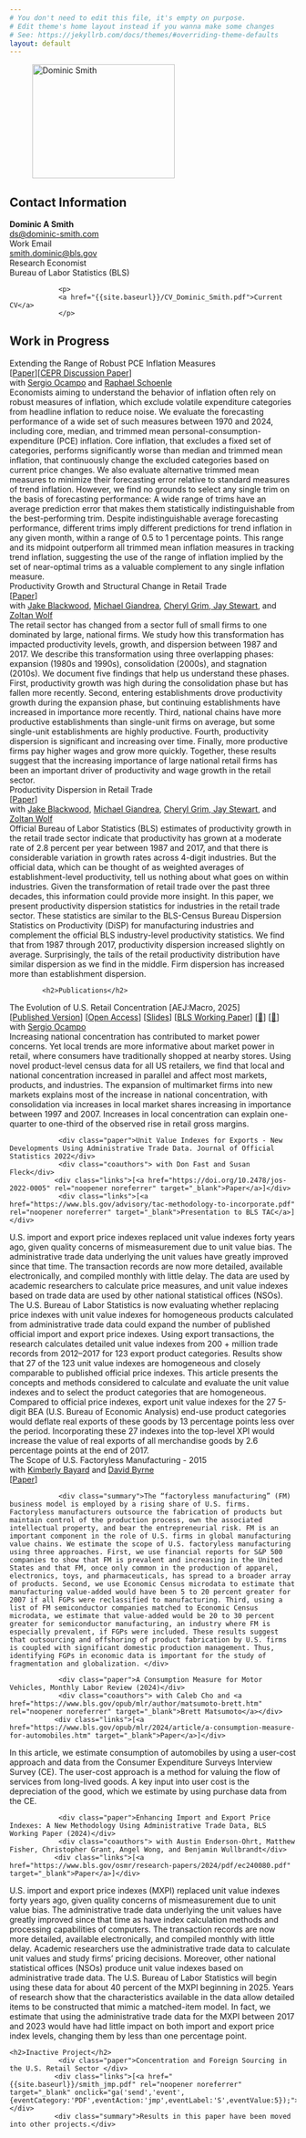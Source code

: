 ```yaml
---
# You don't need to edit this file, it's empty on purpose.
# Edit theme's home layout instead if you wanna make some changes
# See: https://jekyllrb.com/docs/themes/#overriding-theme-defaults
layout: default
---
```

<div id="center">

</div>
<div class="picture">
<figure>
  <img src="{{site.baseurl}}/images/headshot-1.jpg" alt="Dominic Smith" width="250" height="200">
</figure>
</div>

<div class="contact">
                <h2>Contact Information</h2>
                <p>
                    <strong>Dominic A Smith</strong><br/>
                    <a href="mailto:ds@dominic-smith.com">ds@dominic-smith.com</a><br/>
                    Work Email<br />
                    <a href="mailto:smith.dominic@bls.gov">smith.dominic@bls.gov</a><br/>
                    Research Economist<br/>
                    Bureau of Labor Statistics (BLS)
                </p>


                <p>
                <a href="{{site.baseurl}}/CV_Dominic_Smith.pdf">Current CV</a>
                </p>

</div>

<div id="research">
    <a name="research"></a>

<h2>Work in Progress</h2>
  
  <div class="paper">Extending the Range of Robust PCE Inflation Measures <br> [<a href="https://arxiv.org/pdf/2207.12494" rel="noopener noreferrer" target="_blank">Paper</a>][<a href="https://cepr.org/active/publications/discussion_papers/dp.php?dpno=17485" rel="noopener noreferrer" target="_blank">CEPR Discussion Paper</a>]</div>
                <div class="coauthors"> with <a href="https://sites.google.com/site/sergiocampod" rel="noopener noreferrer" target="_blank">Sergio Ocampo</a> and <a href="https://people.brandeis.edu/~schoenle/" rel="noopener noreferrer" target="_blank">Raphael Schoenle</a> </div>
 <div class="summary">Economists aiming to understand the behavior of inflation often rely on robust measures of inflation, which exclude volatile expenditure categories from headline inflation to reduce noise. We evaluate the forecasting performance of a wide set of such measures between 1970 and 2024, including core, median, and trimmed mean personal-consumption-expenditure (PCE) inflation. Core inflation, that excludes a fixed set of categories, performs significantly worse than median and trimmed mean inflation, that continuously change the excluded categories based on current price changes. We also evaluate alternative trimmed mean measures to minimize their forecasting error relative to standard measures of trend inflation. However, we find no grounds to select any single trim on the basis of forecasting performance: A wide range of trims have an average prediction error that makes them statistically indistinguishable from the best-performing trim. Despite indistinguishable average forecasting performance, different trims imply different predictions for trend inflation in any given month, within a range of 0.5 to 1 percentage points. This range and its midpoint outperform all trimmed mean inflation measures in tracking trend inflation, suggesting the use of the range of inflation implied by the set of near-optimal trims as a valuable complement to any single inflation measure.  </div> 
  
   <div class="paper">Productivity Growth and Structural Change in Retail Trade <br> [<a href="https://ideas.repec.org/p/cen/wpaper/23-60.html" rel="noopener noreferrer" target="_blank">Paper</a>]</div>
                <div class="coauthors"> with <a href="https://www.amherst.edu/people/facstaff/jblackwood" rel="noopener noreferrer" target="_blank">Jake Blackwood</a>, <a href="https://www.bls.gov/dpr/authors/giandrea.htm" rel="noopener noreferrer" target="_blank">Michael Giandrea</a>, <a href="https://scholar.google.com/citations?user=QI1W0ckAAAAJ&hl=en" rel="noopener noreferrer" target="_blank">Cheryl Grim</a>,<a href="https://scholar.google.com/citations?user=dv8tVWIAAAAJ&hl=en" rel="noopener noreferrer" target="_blank">    Jay Stewart</a>, and <a href="https://newlighttechnologies.com/staff/zoltan-wolf" rel="noopener noreferrer" target="_blank">Zoltan Wolf</a> </div>
 <div class="summary">The retail sector has changed from a sector full of small firms to one dominated by large, national firms. We study how this transformation has impacted productivity levels, growth, and dispersion between 1987 and 2017. We describe this transformation using three overlapping phases: expansion (1980s and 1990s), consolidation (2000s), and stagnation (2010s). We document five findings that help us understand these phases. First, productivity growth was high during the consolidation phase but has fallen more recently. Second, entering establishments drove
productivity growth during the expansion phase, but continuing establishments have increased in importance more recently. Third, national chains have more productive establishments than
single-unit firms on average, but some single-unit establishments are highly productive. Fourth, productivity dispersion is significant and increasing over time. Finally, more productive firms pay
higher wages and grow more quickly. Together, these results suggest that the increasing importance of large national retail firms has been an important driver of productivity and wage growth in the retail sector. </div> 

   <div class="paper">Productivity Dispersion in Retail Trade <br> [<a href="https://www2.census.gov/library/working-papers/2023/adrm/ces/CES-WP-23-60.pdf" rel="noopener noreferrer" target="_blank">Paper</a>]</div>
                <div class="coauthors"> with <a href="https://www.amherst.edu/people/facstaff/jblackwood" rel="noopener noreferrer" target="_blank">Jake Blackwood</a>, <a href="https://www.bls.gov/dpr/authors/giandrea.htm" rel="noopener noreferrer" target="_blank">Michael Giandrea</a>, <a href="https://scholar.google.com/citations?user=QI1W0ckAAAAJ&hl=en" rel="noopener noreferrer" target="_blank">Cheryl Grim</a>,<a href="https://scholar.google.com/citations?user=dv8tVWIAAAAJ&hl=en" rel="noopener noreferrer" target="_blank">    Jay Stewart</a>, and <a href="https://newlighttechnologies.com/staff/zoltan-wolf" rel="noopener noreferrer" target="_blank">Zoltan Wolf</a> </div>
 <div class="summary">Official Bureau of Labor Statistics (BLS) estimates of productivity growth in the retail trade sector indicate that productivity has grown at a moderate rate of 2.8 percent per year between 1987 and 2017, and that there is considerable variation in growth rates across 4-digit industries. But the official data, which can be thought of as weighted averages of establishment-level productivity, tell us nothing about what goes on within industries. Given the transformation of retail trade over the past three decades, this information could provide more insight. In this paper, we present productivity dispersion statistics for industries in the retail trade sector. These statistics are similar to the BLS-Census Bureau Dispersion Statistics on Productivity (DiSP) for manufacturing industries and complement the official BLS industry-level productivity statistics. We find that from 1987 through 2017, productivity dispersion increased slightly on average. Surprisingly, the tails of the retail productivity distribution have similar dispersion as we find in the middle. Firm dispersion has increased more than establishment dispersion. </div> 
                 


            <h2>Publications</h2>
<div class="paper">The Evolution of U.S. Retail Concentration [AEJ:Macro, 2025] <br> 
  [<a href="https://www.aeaweb.org/articles?id=10.1257/mac.20220249" rel="noopener noreferrer" target="_blank">Published Version</a>] 
  [<a href="https://arxiv.org/abs/2202.07609" rel="noopener noreferrer" target="_blank">Open Access</a>] 
  [<a href="http://ocamp020.github.io/SO_Concentration_Slides.pdf" rel="noopener noreferrer" target="_blank">Slides</a>]
  [<a href="https://www.bls.gov/osmr/research-papers/2020/pdf/ec200080.pdf" rel="noopener noreferrer" target="_blank">BLS Working Paper</a>]
  [<a href="https://x.com/socampdi/status/1487182203905843201" rel="noopener noreferrer" target="_blank">🧵</a>]
  [<a href="https://x.com/dominic_a_smith/status/1288060278110855168" rel="noopener noreferrer" target="_blank">🧵</a>]
</div>
                <div class="coauthors"> with <a href="https://sites.google.com/site/sergiocampod" rel="noopener noreferrer" target="_blank">Sergio Ocampo</a> </div>
                <div class="summary">Increasing national concentration has contributed to market power concerns. Yet local trends are more informative about market power in retail, where consumers have traditionally shopped at nearby stores. Using novel product-level census data for all US retailers, we find that local and national concentration increased in parallel and affect most markets, products, and industries. The expansion of multimarket firms into new markets explains most of the increase in national concentration, with consolidation via increases in local market shares increasing in importance between 1997 and 2007. Increases in local concentration can explain one-quarter to one-third of the observed rise in retail gross margins.</div>

                <div class="paper">Unit Value Indexes for Exports - New Developments Using Administrative Trade Data. Journal of Official Statistics 2022</div>
                <div class="coauthors"> with Don Fast and Susan Fleck</div>
               <div class="links">[<a href="https://doi.org/10.2478/jos-2022-0005" rel="noopener noreferrer" target="_blank">Paper</a>]</div>
                <div class="links">[<a href="https://www.bls.gov/advisory/tac-methodology-to-incorporate.pdf" rel="noopener noreferrer" target="_blank">Presentation to BLS TAC</a>]</div>
   <div class="summary"> U.S. import and export price indexes replaced unit value indexes forty years ago, given quality concerns of mismeasurement due to unit value bias. The administrative trade data underlying the unit values have greatly improved since that time. The transaction records are now more detailed, available electronically, and compiled monthly with little delay. The data are used by academic researchers to calculate price measures, and unit value indexes based on trade data are used by other national statistical offices (NSOs). The U.S. Bureau of Labor Statistics is now evaluating whether replacing price indexes with unit value indexes for homogeneous products calculated from administrative trade data could expand the number of published official import and export price indexes. Using export transactions, the research calculates detailed unit value indexes from 200 + million trade records from 2012–2017 for 123 export product categories. Results show that 27 of the 123 unit value indexes are homogeneous and closely comparable to published official price indexes. This article presents the concepts and methods considered to calculate and evaluate the unit value indexes and to select the product categories that are homogeneous. Compared to official price indexes, export unit value indexes for the 27 5-digit BEA (U.S. Bureau of Economic Analysis) end-use product categories would deflate real exports of these goods by 13 percentage points less over the period. Incorporating these 27 indexes into the top-level XPI would increase the value of real exports of all merchandise goods by 2.6 percentage points at the end of 2017.</div>
                <div class="paper"> The Scope of U.S. Factoryless Manufacturing - 2015</div>
                <div class="coauthors"> with <a href="http://www.federalreserve.gov/econresdata/kimberly-n-bayard.htm" rel="noopener noreferrer" target="_blank">Kimberly Bayard</a> and <a href="http://www.federalreserve.gov/econresdata/david-m-byrne.htm" rel="noopener noreferrer" target="_blank">David Byrne</a></div>
                <div class="links">[<a href="http://research.upjohn.org/cgi/viewcontent.cgi?filename=13&article=1250&context=up_press&type=additional" rel="noopener noreferrer" target="_blank">Paper</a>]</div>

                <div class="summary">The “factoryless manufacturing” (FM) business model is employed by a rising share of U.S. firms. Factoryless manufacturers outsource the fabrication of products but maintain control of the production process, own the associated intellectual property, and bear the entrepreneurial risk. FM is an important component in the role of U.S. firms in global manufacturing value chains. We estimate the scope of U.S. factoryless manufacturing using three approaches. First, we use financial reports for S&P 500 companies to show that FM is prevalent and increasing in the United States and that FM, once only common in the production of apparel, electronics, toys, and pharmaceuticals, has spread to a broader array of products. Second, we use Economic Census microdata to estimate that manufacturing value-added would have been 5 to 20 percent greater for 2007 if all FGPs were reclassified to manufacturing. Third, using a list of FM semiconductor companies matched to Economic Census microdata, we estimate that value-added would be 20 to 30 percent greater for semiconductor manufacturing, an industry where FM is especially prevalent, if FGPs were included. These results suggest that outsourcing and offshoring of product fabrication by U.S. firms is coupled with significant domestic production management. Thus, identifying FGPs in economic data is important for the study of fragmentation and globalization. </div>

                <div class="paper">A Consumption Measure for Motor Vehicles, Monthly Labor Review (2024)</div>
                <div class="coauthors"> with Caleb Cho and <a href="https://www.bls.gov/opub/mlr/author/matsumoto-brett.htm" rel="noopener noreferrer" target="_blank">Brett Matsumoto</a></div>
               <div class="links">[<a href="https://www.bls.gov/opub/mlr/2024/article/a-consumption-measure-for-automobiles.htm" target="_blank">Paper</a>]</div>
   <div class="summary"> In this article, we estimate consumption of automobiles by using a user-cost approach and data from the Consumer Expenditure Surveys Interview Survey (CE). The user-cost approach is a method for valuing the flow of services from long-lived goods. A key input into user cost is the depreciation of the good, which we estimate by using purchase data from the CE.</div>

                <div class="paper">Enhancing Import and Export Price Indexes: A New Methodology Using Administrative Trade Data, BLS Working Paper (2024)</div>
                <div class="coauthors"> with Austin Enderson-Ohrt, Matthew Fisher, Christopher Grant, Angel Wong, and Benjamin Wullbrandt</div>
               <div class="links">[<a href="https://www.bls.gov/osmr/research-papers/2024/pdf/ec240080.pdf" target="_blank">Paper</a>]</div>
   <div class="summary"> U.S. import and export price indexes (MXPI) replaced unit value indexes forty years ago, given quality concerns of mismeasurement due to unit value bias. The administrative trade data underlying the unit values have greatly improved since that time as have index calculation methods and processing capabilities of computers. The transaction records are now more detailed, available electronically, and compiled monthly with little delay. Academic researchers use the administrative trade data to calculate unit values and study firms’ pricing decisions. Moreover, other national statistical offices (NSOs) produce unit value indexes based on administrative trade data. The U.S. Bureau of Labor Statistics will begin using these data for about 40 percent of the MXPI beginning in 2025. Years of research show that the characteristics available in the data allow detailed items to be constructed that mimic a matched-item model. In fact, we estimate that using the administrative trade data for the MXPI between 2017 and 2023 would have had little impact on both import and export price index levels, changing them by less than one percentage point.</div>



    <h2>Inactive Project</h2>
                <div class="paper">Concentration and Foreign Sourcing in the U.S. Retail Sector </div>
               <div class="links">[<a href="{{site.baseurl}}/smith_jmp.pdf" rel="noopener noreferrer" target="_blank" onclick="ga('send','event',{eventCategory:'PDF',eventAction:'jmp',eventLabel:'S',eventValue:5});">Paper</a>]</div>
               <div class="summary">Results in this paper have been moved into other projects.</div>



<br/><br/>

</div>
